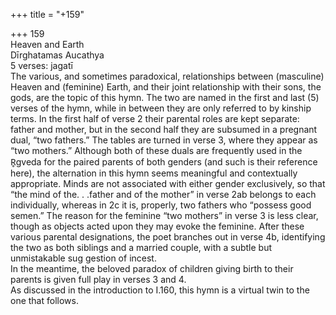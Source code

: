 +++
title = "+159"

+++
159  
Heaven and Earth  
Dīrghatamas Aucathya  
5 verses: jagatī  
The various, and sometimes paradoxical, relationships between (masculine)  Heaven and (feminine) Earth, and their joint relationship with their sons, the  gods, are the topic of this hymn. The two are named in the first and last (5) verses  of the hymn, while in between they are only referred to by kinship terms. In the  first half of verse 2 their parental roles are kept separate:  father and mother,  but in the second half they are subsumed in a pregnant dual, “two fathers.” The  tables are turned in verse 3, where they appear as “two mothers.” Although both  of these duals are frequently used in the R̥gveda for the paired parents of both  genders (and such is their reference here), the alternation in this hymn seems  meaningful and contextually appropriate. Minds are not associated with either  gender exclusively, so that “the mind of the. . .father and of the mother” in verse  2ab belongs to each individually, whereas in 2c it is, properly, two fathers who  “possess good semen.” The reason for the feminine “two mothers” in verse 3 is  less clear, though as objects acted upon they may evoke the feminine. After these  various parental designations, the poet branches out in verse 4b, identifying the  two as both siblings and a married couple, with a subtle but unmistakable sug gestion of incest.  
In the meantime, the beloved paradox of children giving birth to their parents is  given full play in verses 3 and 4.  
As discussed in the introduction to I.160, this hymn is a virtual twin to the one  that follows.  